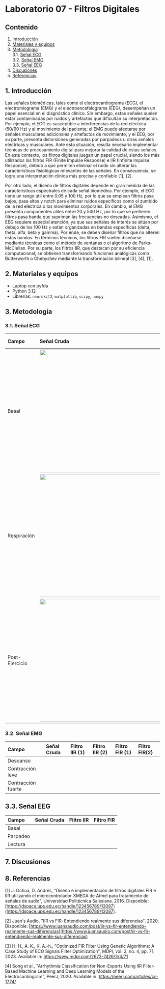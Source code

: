 # Laboratorio 07 - Filtros Digitales
## Contenido
1. [Introducción](#id1)
2. [Materiales y equipos](#id2)
3. [Metodología](#id3)<br>
  3.1. [Señal ECG](#id4)<br>
  3.2. [Señal EMG](#id5)<br>
  3.3. [Señal EEG](#id6)<br>
4. [Discusiones](#id7)
5. [Referencias](#id7)

## 1. Introducción <a name="id1"></a>

Las señales biomédicas, tales como el electrocardiograma (ECG), el electromiograma (EMG) y el electroencefalograma (EEG), desempeñan un papel esencial en el diagnóstico clínico. Sin embargo, estas señales suelen estar contaminadas por ruidos y artefactos que dificultan su interpretación. Por ejemplo, el ECG es susceptible a interferencias de la red eléctrica (50/60 Hz) y al movimiento del paciente; el EMG puede afectarse por señales musculares adicionales y artefactos de movimiento; y el EEG, por su parte, presenta distorsiones generadas por parpadeos u otras señales eléctricas y musculares. Ante esta situación, resulta necesario implementar técnicas de procesamiento digital para mejorar la calidad de estas señales. En este contexto, los filtros digitales juegan un papel crucial, siendo los más utilizados los filtros FIR (Finite Impulse Response) e IIR (Infinite Impulse Response), debido a que permiten eliminar el ruido sin alterar las características fisiológicas relevantes de las señales. En consecuencia, se logra una interpretación clínica más precisa y confiable [1], [2].

Por otro lado, el diseño de filtros digitales depende en gran medida de las características espectrales de cada señal biomédica. Por ejemplo, el ECG tiene un rango útil entre 0.05 y 100 Hz, por lo que se emplean filtros pasa bajos, pasa altos y notch para eliminar ruidos específicos como el zumbido de la red eléctrica o los movimientos corporales. En cambio, el EMG presenta componentes útiles entre 20 y 500 Hz, por lo que se prefieren filtros pasa banda que supriman las frecuencias no deseadas. Asimismo, el EEG requiere especial atención, ya que sus señales de interés se sitúan por debajo de los 100 Hz y están organizadas en bandas específicas (delta, theta, alfa, beta y gamma). Por ende, se deben diseñar filtros que no alteren estas bandas. En términos técnicos, los filtros FIR suelen diseñarse mediante técnicas como el método de ventanas o el algoritmo de Parks-McClellan. Por su parte, los filtros IIR, que destacan por su eficiencia computacional, se obtienen transformando funciones analógicas como Butterworth o Chebyshev mediante la transformación bilineal [3], [4], [1].


## 2. Materiales y equipos <a name="id2"></a>

- Laptop con pyfda
- Python 3.12
- Librerías: `neurokit2`, `matplotlib`, `scipy`, `numpy`

## 3. Metodología <a name="id3"></a>

### 3.1. Señal ECG <a name="id4"></a>


| Campo | Señal Cruda | Filtro IIR | Filtro FIR |
|:---------|:-----------------|:---------|:-----------------|
| Basal | <img src="./ImagesL4/ecg_cruda_1der_reposo.png" width="800" height="400"> |
| Respiración | <img src="./ImagesL4/ecg_cruda_2der_reposo.png" width="800" height="400"> |
| Post-Ejercicio | <img src="./ImagesL4/ecg_cruda_3der_reposo.png" width="800" height="400"> |



### 3.2. Señal EMG <a name="id5"></a>

| Campo | Señal Cruda | Filtro IIR (1) | Filtro IIR (2) | Filtro FIR (1) | Filtro FIR(2) |
|:---------|:-----------------|:---------|:-----------------|:---------|:-----------------|
| Descanso |  |
| Contracción leve |  |
| Contracción fuerte |  |

## 3.3. Señal EEG <a name="id6"></a>

| Campo | Señal Cruda | Filtro IIR | Filtro FIR |
|:---------|:-----------------|:---------|:-----------------|
| Basal |  |
| Parpadeo |  |
| Lectura |  |

## 7. Discusiones <a name="id7"></a>

## 8. Referencias <a name="id8"></a>

[1] J. Ochoa, D. Andres, "Diseño e implementación de filtros digitales FIR e IIR utilizando el microcontrolador XMEGA de Atmel para tratamiento de señales de audio", Universidad Politécnica Salesiana, 2016. Disponible: [https://dspace.ups.edu.ec/handle/123456789/13087](https://dspace.ups.edu.ec/handle/123456789/13087).

[2] Juan's Audio, "IIR vs FIR: Entendiendo realmente sus diferencias", 2020. Disponible: [https://www.juansaudio.com/post/iir-vs-fir-entendiendo-realmente-sus-diferencias](https://www.juansaudio.com/post/iir-vs-fir-entendiendo-realmente-sus-diferencias)

[3] H. H., A. K., K. A.-h., "Optimized FIR Filter Using Genetic Algorithms: A Case Study of ECG Signals Filter Optimization", MDPI, vol. 3, no. 4, pp. 71, 2023. Available in: https://www.mdpi.com/2673-7426/3/4/71

[4] Song et al., "Arrhythmia Classification for Non-Experts Using IIR Filter-Based Machine Learning and Deep Learning Models of the Electrocardiogram", PeerJ, 2020. Available in: https://peerj.com/articles/cs-1774/

